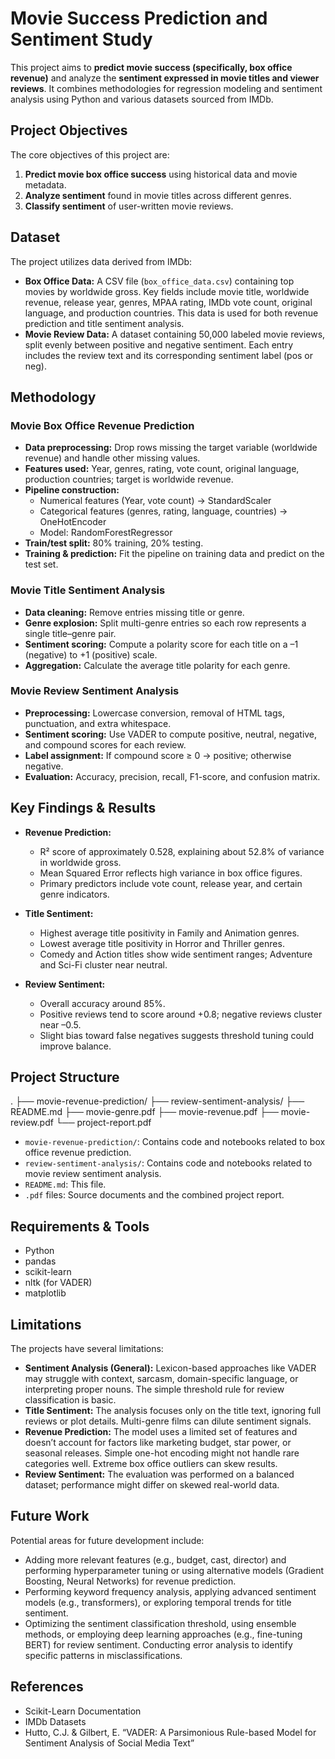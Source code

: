 # Movie Success Prediction and Sentiment Study

This project aims to **predict movie success (specifically, box office revenue)** and analyze the **sentiment expressed in movie titles and viewer reviews**. It combines methodologies for regression modeling and sentiment analysis using Python and various datasets sourced from IMDb.

## Project Objectives

The core objectives of this project are:
1. **Predict movie box office success** using historical data and movie metadata.
2. **Analyze sentiment** found in movie titles across different genres.
3. **Classify sentiment** of user-written movie reviews.

## Dataset

The project utilizes data derived from IMDb:

- **Box Office Data:** A CSV file (`box_office_data.csv`) containing top movies by worldwide gross. Key fields include movie title, worldwide revenue, release year, genres, MPAA rating, IMDb vote count, original language, and production countries. This data is used for both revenue prediction and title sentiment analysis.
- **Movie Review Data:** A dataset containing 50,000 labeled movie reviews, split evenly between positive and negative sentiment. Each entry includes the review text and its corresponding sentiment label (pos or neg).

## Methodology

### Movie Box Office Revenue Prediction

- **Data preprocessing:** Drop rows missing the target variable (worldwide revenue) and handle other missing values.
- **Features used:** Year, genres, rating, vote count, original language, production countries; target is worldwide revenue.
- **Pipeline construction:**
  - Numerical features (Year, vote count) → StandardScaler
  - Categorical features (genres, rating, language, countries) → OneHotEncoder
  - Model: RandomForestRegressor
- **Train/test split:** 80% training, 20% testing.
- **Training & prediction:** Fit the pipeline on training data and predict on the test set.

### Movie Title Sentiment Analysis

- **Data cleaning:** Remove entries missing title or genre.
- **Genre explosion:** Split multi-genre entries so each row represents a single title–genre pair.
- **Sentiment scoring:** Compute a polarity score for each title on a –1 (negative) to +1 (positive) scale.
- **Aggregation:** Calculate the average title polarity for each genre.

### Movie Review Sentiment Analysis

- **Preprocessing:** Lowercase conversion, removal of HTML tags, punctuation, and extra whitespace.
- **Sentiment scoring:** Use VADER to compute positive, neutral, negative, and compound scores for each review.
- **Label assignment:** If compound score ≥ 0 → positive; otherwise negative.
- **Evaluation:** Accuracy, precision, recall, F1-score, and confusion matrix.

## Key Findings & Results

- **Revenue Prediction:**  
  - R² score of approximately 0.528, explaining about 52.8% of variance in worldwide gross.  
  - Mean Squared Error reflects high variance in box office figures.  
  - Primary predictors include vote count, release year, and certain genre indicators.

- **Title Sentiment:**  
  - Highest average title positivity in Family and Animation genres.  
  - Lowest average title positivity in Horror and Thriller genres.  
  - Comedy and Action titles show wide sentiment ranges; Adventure and Sci-Fi cluster near neutral.

- **Review Sentiment:**  
  - Overall accuracy around 85%.  
  - Positive reviews tend to score around +0.8; negative reviews cluster near –0.5.  
  - Slight bias toward false negatives suggests threshold tuning could improve balance.

## Project Structure

. ├── movie-revenue-prediction/ ├── review-sentiment-analysis/ ├── README.md ├── movie-genre.pdf ├── movie-revenue.pdf ├── movie-review.pdf └── project-report.pdf

*   `movie-revenue-prediction/`: Contains code and notebooks related to box office revenue prediction.
*   `review-sentiment-analysis/`: Contains code and notebooks related to movie review sentiment analysis.
*   `README.md`: This file.
*   `.pdf` files: Source documents and the combined project report.

## Requirements & Tools

- Python  
- pandas  
- scikit-learn  
- nltk (for VADER)  
- matplotlib  

## Limitations

The projects have several limitations:

* **Sentiment Analysis (General):** Lexicon-based approaches like VADER may struggle with context, sarcasm, domain-specific language, or interpreting proper nouns. The simple threshold rule for review classification is basic.  
* **Title Sentiment:** The analysis focuses only on the title text, ignoring full reviews or plot details. Multi-genre films can dilute sentiment signals.  
* **Revenue Prediction:** The model uses a limited set of features and doesn’t account for factors like marketing budget, star power, or seasonal releases. Simple one-hot encoding might not handle rare categories well. Extreme box office outliers can skew results.  
* **Review Sentiment:** The evaluation was performed on a balanced dataset; performance might differ on skewed real-world data.

## Future Work

Potential areas for future development include:

* Adding more relevant features (e.g., budget, cast, director) and performing hyperparameter tuning or using alternative models (Gradient Boosting, Neural Networks) for revenue prediction.  
* Performing keyword frequency analysis, applying advanced sentiment models (e.g., transformers), or exploring temporal trends for title sentiment.  
* Optimizing the sentiment classification threshold, using ensemble methods, or employing deep learning approaches (e.g., fine-tuning BERT) for review sentiment. Conducting error analysis to identify specific patterns in misclassifications.

## References

* Scikit-Learn Documentation  
* IMDb Datasets  
* Hutto, C.J. & Gilbert, E. “VADER: A Parsimonious Rule-based Model for Sentiment Analysis of Social Media Text”  
